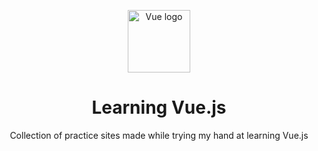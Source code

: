 <p align="center"><a href="https://vuejs.org" target="_blank" rel="noopener noreferrer"><img width="100" src="https://vuejs.org/images/logo.png" alt="Vue logo"></a></p>

<h1 align="center">Learning Vue.js</h1>

<p align="center">
Collection of practice sites made while trying my hand at learning Vue.js
</p>
